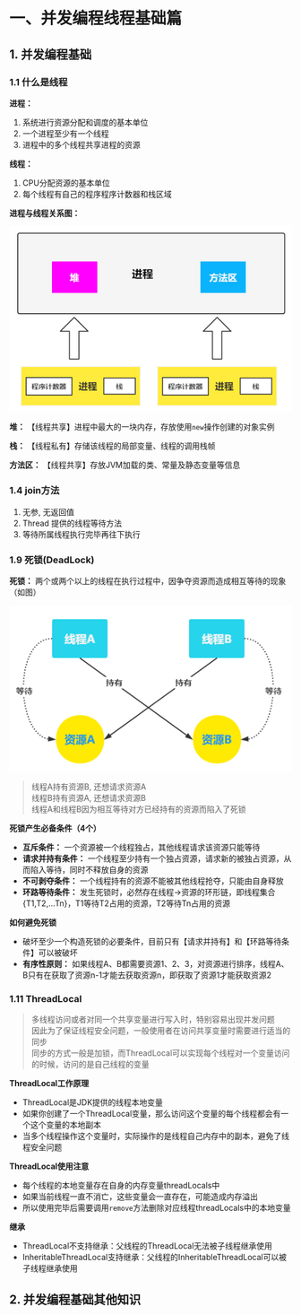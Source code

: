# 一、并发编程线程基础篇

## 1. 并发编程基础

### 1.1 什么是线程

**进程：**

1. 系统进行资源分配和调度的基本单位
2. 一个进程至少有一个线程
3. 进程中的多个线程共享进程的资源

**线程：**

1. CPU分配资源的基本单位
2. 每个线程有自己的程序程序计数器和栈区域

**进程与线程关系图：**

![img.png](image/进程与线程.png)

**堆：** 【线程共享】进程中最大的一块内存，存放使用`new`操作创建的对象实例

**栈：** 【线程私有】存储该线程的局部变量、线程的调用栈帧

**方法区：** 【线程共享】存放JVM加载的类、常量及静态变量等信息

### 1.4 join方法

1. 无参, 无返回值
2. Thread 提供的线程等待方法
3. 等待所属线程执行完毕再往下执行

### 1.9 死锁(DeadLock)

**死锁：** 两个或两个以上的线程在执行过程中，因争夺资源而造成相互等待的现象（如图）

![img.png](image/死锁.png)

> 线程A持有资源B, 还想请求资源A  
> 线程B持有资源A, 还想请求资源B  
> 线程A和线程B因为相互等待对方已经持有的资源而陷入了死锁

**死锁产生必备条件（4个）** 

- **互斥条件：** 一个资源被一个线程独占，其他线程请求该资源只能等待
- **请求并持有条件：** 一个线程至少持有一个独占资源，请求新的被独占资源，从而陷入等待，同时不释放自身的资源
- **不可剥夺条件：** 一个线程持有的资源不能被其他线程抢夺，只能由自身释放
- **环路等待条件：** 发生死锁时，必然存在线程→资源的环形链，即线程集合{T1,T2,...Tn}，T1等待T2占用的资源，T2等待Tn占用的资源

**如何避免死锁**   
- 破坏至少一个构造死锁的必要条件，目前只有【请求并持有】和【环路等待条件】可以被破坏
- **有序性原则：** 如果线程A、B都需要资源1、2、3，对资源进行排序，线程A、B只有在获取了资源n-1才能去获取资源n，即获取了资源1才能获取资源2

### 1.11 ThreadLocal

> 多线程访问或者对同一个共享变量进行写入时，特别容易出现并发问题  
> 因此为了保证线程安全问题，一般使用者在访问共享变量时需要进行适当的同步  
> 同步的方式一般是加锁，而ThreadLocal可以实现每个线程对一个变量访问的时候，访问的是自己线程的变量 

**ThreadLocal工作原理** 
- ThreadLocal是JDK提供的线程本地变量
- 如果你创建了一个ThreadLocal变量，那么访问这个变量的每个线程都会有一个这个变量的本地副本
- 当多个线程操作这个变量时，实际操作的是线程自己内存中的副本，避免了线程安全问题  

**ThreadLocal使用注意**  
- 每个线程的本地变量存在自身的内存变量threadLocals中
- 如果当前线程一直不消亡，这些变量会一直存在，可能造成内存溢出
- 所以使用完毕后需要调用`remove`方法删除对应线程threadLocals中的本地变量

**继承**
- ThreadLocal不支持继承：父线程的ThreadLocal无法被子线程继承使用
- InheritableThreadLocal支持继承：父线程的InheritableThreadLocal可以被子线程继承使用

## 2. 并发编程基础其他知识



